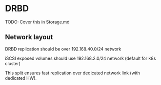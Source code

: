 # DRBD

TODO: Cover this in Storage.md

## Network layout

DRBD replication should be over 192.168.40.0/24 network

iSCSI exposed volumes should use 192.168.2.0/24 network (default for k8s cluster)

This split ensures fast replication over dedicated network link (with dedicated HW).

